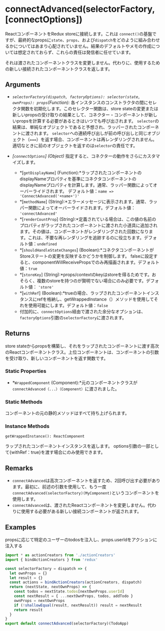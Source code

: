 # connectAdvanced(selectorFactory, [connectOptions])
ReactコンポーネントをRedux storeに接続します。これは  `connect()`の基盤ですが、最終的なpropsに`state`、`props`、および`dispatch`をどのように組み合わせるかについてはあまり心配されていません。結果のデフォルトやメモの作成については想定されておらず、これらの責任は発信者に任せています。

それは渡されたコンポーネントクラスを変更しません。代わりに、使用するための新しい接続されたコンポーネントクラスを返します。

## Arguments
- *`selectorFactory(dispatch, factoryOptions): selector(state, ownProps): props`(Function):*
各インスタンスのコンストラクタの間にセレクタ関数を初期化します。このセレクター関数は、store stateの変更または新しいpropsの受け取りの結果として、コネクター・コンポーネントが新しいpropsを計算する必要があるときはいつでも呼び出されます。
`selector`の結果は、単純なオブジェクトであると予想され、ラッパーされたコンポーネントに渡されます。
`selector`への連続呼び出しが前の呼び出しと同じオブジェクト（`===`）を返す場合、コンポーネントは再レンダリングされません。適切なときに前のオブジェクトを返すのは`selector`の責任です。


- *[`connectOptions`] (Object)* 指定すると、コネクターの動作をさらにカスタマイズします。
  - *[`getDisplayName`] (Function):*ラップされたコンポーネントのdisplayNameプロパティを基準にコネクタコンポーネントのdisplayNameプロパティを計算します。通常、ラッパー関数によってオーバーライドされます。
  デフォルト値：`name => 'ConnectAdvanced('+name+')'`
  - *[`methodName`] (String):*エラーメッセージに表示されます。通常、ラッパー関数によってオーバーライドされます。デフォルト値： `'connectAdvanced'`
  - *[`renderCountProp`] (String):*定義されている場合は、この値の名前のプロパティがラップされたコンポーネントに渡された小道具に追加されます。その値は、コンポーネントがレンダリングされた回数になります。これは、不要な再レンダリングを追跡するのに役立ちます。デフォルト値：`undefined`
  - *[`shouldHandleStateChanges`] (Boolean):*コネクタコンポーネントがStoreステートの変更を反映するかどうかを制御します。 falseに設定すると、componentWillReceivePropsでのみ再描画されます。デフォルト値：`true`
  - *[`storeKey`] (String):*props/contextのkeyはstoreを得るためです。おそらく、複数のstoreを持つのが賢明でない場合にのみ必要です。デフォルト値： `'store'`
  - *[`withRef`] (Boolean):*trueの場合、ラップされたコンポーネントインスタンスにrefを格納し、getWrappedInstance（）メソッドを使用してそれを使用可能にします。デフォルト値：`false`
  - 付加的に、`connectOptions`経由で渡された余分なオプションは、`factoryOptions`引数の`selectorFactory`に渡されます。


## Returns
store stateからpropsを構築し、それをラップされたコンポーネントに渡す高次のReactコンポーネントクラス。上位コンポーネントは、コンポーネントの引数を受け取り、新しいコンポーネントを返す関数です。

### Static Properties
- *`WrappedComponent` (Component):*元のコンポーネントクラスが`connectAdvanced（...）（Component）`に渡されました。

### Static Methods
コンポーネントの元の静的メソッドはすべて持ち上げられます。

### Instance Methods
`getWrappedInstance(): ReactComponent`

ラップされたコンポーネントインスタンスを返します。 options引数の一部として{withRef：true}を渡す場合にのみ使用できます。

## Remarks
- `connectAdvanced`は高次コンポーネントを返すため、2回呼び出す必要があります。最初に、前述の引数を使用して、もう一度`connectAdvanced(selectorFactory)(MyComponent)`というコンポーネントを使用します。
- `connectAdvanced`は、渡されたReactコンポーネントを変更しません。代わりに使用する必要がある新しい接続コンポーネントが返されます。

## Examples
propsに応じて特定のユーザーのtodosを注入し、props.userIdをアクションに注入する
```javascript
import * as actionCreators from './actionCreators'
import { bindActionCreators } from 'redux'

const selectorFactory = dispatch => {
  let ownProps = {}
  let result = {}
  const actions = bindActionCreators(actionCreators, dispatch)
  return (nextState, nextOwnProps) => {
    const todos = nextState.todos[nextOwnProps.userId]
    const nextResult = { ...nextOwnProps, todos, addTodo }
    ownProps = nextOwnProps
    if (!shallowEqual(result, nextResult)) result = nextResult
    return result 
  }
}
export default connectAdvanced(selectorFactory)(TodoApp)
```

